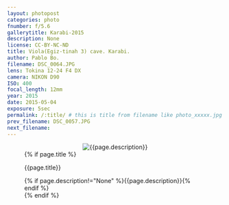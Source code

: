 ```yaml
---
layout: photopost
categories: photo
fnumber: f/5.6
gallerytitle: Karabi-2015
description: None
license: CC-BY-NC-ND
title: Viola(Egiz-tinah 3) cave. Karabi.
author: Pablo Bo.
filename: DSC_0064.JPG
lens: Tokina 12-24 F4 DX
camera: NIKON D90
ISO: 400
focal_length: 12mm
year: 2015
date: 2015-05-04
exposure: 5sec
permalink: /:title/ # this is title from filename like photo_xxxxx.jpg
prev_filename: DSC_0057.JPG
next_filename: 
---
```


<figure style="">
<div id="photo" style="text-align: center;">
<img class="" src="{{ site.url }}/images/gallery/{{page.year}}/{{page.gallerytitle}}/{{page.filename}}" alt="{{page.description}}">
</div>
{% if page.title %}
<figcaption><p>{{page.title}}</p>{% if page.description!="None" %}{{page.description}}{% endif %}</figcaption>
{% endif %}
</figure>
